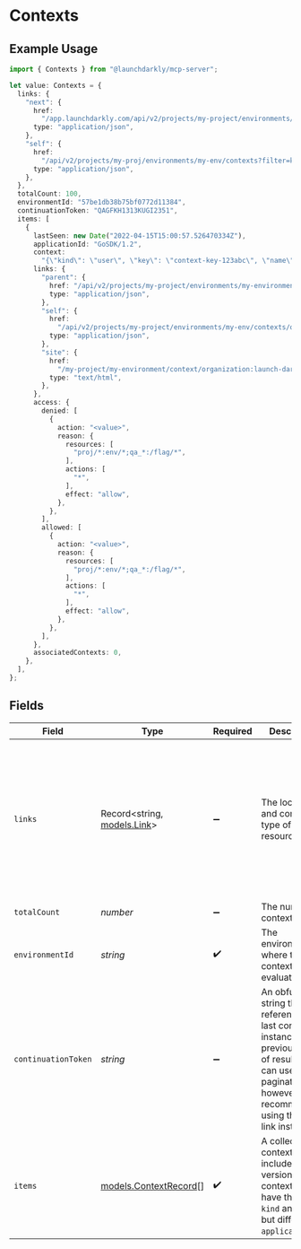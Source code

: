 # Contexts

## Example Usage

```typescript
import { Contexts } from "@launchdarkly/mcp-server";

let value: Contexts = {
  links: {
    "next": {
      href:
        "/app.launchdarkly.com/api/v2/projects/my-project/environments/my-environment/contexts?filter=kind:{\"equals\": [\"organization\"]}&limit=2&continuationToken=QAGFKH1313KUGI2351",
      type: "application/json",
    },
    "self": {
      href:
        "/api/v2/projects/my-proj/environments/my-env/contexts?filter=kind:{\"equals\": [\"organization\"]}&limit=2&continuationToken=QAGFKH1313KUGI2351",
      type: "application/json",
    },
  },
  totalCount: 100,
  environmentId: "57be1db38b75bf0772d11384",
  continuationToken: "QAGFKH1313KUGI2351",
  items: [
    {
      lastSeen: new Date("2022-04-15T15:00:57.526470334Z"),
      applicationId: "GoSDK/1.2",
      context:
        "{\"kind\": \"user\", \"key\": \"context-key-123abc\", \"name\": \"Sandy Smith\", \"email\": \"sandy@example.com\"}",
      links: {
        "parent": {
          href: "/api/v2/projects/my-project/environments/my-environment",
          type: "application/json",
        },
        "self": {
          href:
            "/api/v2/projects/my-project/environments/my-env/contexts/organization:launch-darkly:user:henry?filter=applicationId:\"GoSDK/1.2\"",
          type: "application/json",
        },
        "site": {
          href:
            "/my-project/my-environment/context/organization:launch-darkly:user:henry",
          type: "text/html",
        },
      },
      access: {
        denied: [
          {
            action: "<value>",
            reason: {
              resources: [
                "proj/*:env/*;qa_*:/flag/*",
              ],
              actions: [
                "*",
              ],
              effect: "allow",
            },
          },
        ],
        allowed: [
          {
            action: "<value>",
            reason: {
              resources: [
                "proj/*:env/*;qa_*:/flag/*",
              ],
              actions: [
                "*",
              ],
              effect: "allow",
            },
          },
        ],
      },
      associatedContexts: 0,
    },
  ],
};
```

## Fields

| Field                                                                                                                                                                                                                                                                                                                                                                                                                                                        | Type                                                                                                                                                                                                                                                                                                                                                                                                                                                         | Required                                                                                                                                                                                                                                                                                                                                                                                                                                                     | Description                                                                                                                                                                                                                                                                                                                                                                                                                                                  | Example                                                                                                                                                                                                                                                                                                                                                                                                                                                      |
| ------------------------------------------------------------------------------------------------------------------------------------------------------------------------------------------------------------------------------------------------------------------------------------------------------------------------------------------------------------------------------------------------------------------------------------------------------------ | ------------------------------------------------------------------------------------------------------------------------------------------------------------------------------------------------------------------------------------------------------------------------------------------------------------------------------------------------------------------------------------------------------------------------------------------------------------ | ------------------------------------------------------------------------------------------------------------------------------------------------------------------------------------------------------------------------------------------------------------------------------------------------------------------------------------------------------------------------------------------------------------------------------------------------------------ | ------------------------------------------------------------------------------------------------------------------------------------------------------------------------------------------------------------------------------------------------------------------------------------------------------------------------------------------------------------------------------------------------------------------------------------------------------------ | ------------------------------------------------------------------------------------------------------------------------------------------------------------------------------------------------------------------------------------------------------------------------------------------------------------------------------------------------------------------------------------------------------------------------------------------------------------ |
| `links`                                                                                                                                                                                                                                                                                                                                                                                                                                                      | Record<string, [models.Link](../models/link.md)>                                                                                                                                                                                                                                                                                                                                                                                                             | :heavy_minus_sign:                                                                                                                                                                                                                                                                                                                                                                                                                                           | The location and content type of related resources                                                                                                                                                                                                                                                                                                                                                                                                           | {<br/>"next": {<br/>"href": "/app.launchdarkly.com/api/v2/projects/my-project/environments/my-environment/contexts?filter=kind:{\"equals\": [\"organization\"]}\u0026limit=2\u0026continuationToken=QAGFKH1313KUGI2351",<br/>"type": "application/json"<br/>},<br/>"self": {<br/>"href": "/api/v2/projects/my-proj/environments/my-env/contexts?filter=kind:{\"equals\": [\"organization\"]}\u0026limit=2\u0026continuationToken=QAGFKH1313KUGI2351",<br/>"type": "application/json"<br/>}<br/>} |
| `totalCount`                                                                                                                                                                                                                                                                                                                                                                                                                                                 | *number*                                                                                                                                                                                                                                                                                                                                                                                                                                                     | :heavy_minus_sign:                                                                                                                                                                                                                                                                                                                                                                                                                                           | The number of contexts                                                                                                                                                                                                                                                                                                                                                                                                                                       | 100                                                                                                                                                                                                                                                                                                                                                                                                                                                          |
| `environmentId`                                                                                                                                                                                                                                                                                                                                                                                                                                              | *string*                                                                                                                                                                                                                                                                                                                                                                                                                                                     | :heavy_check_mark:                                                                                                                                                                                                                                                                                                                                                                                                                                           | The environment ID where the context was evaluated                                                                                                                                                                                                                                                                                                                                                                                                           | 57be1db38b75bf0772d11384                                                                                                                                                                                                                                                                                                                                                                                                                                     |
| `continuationToken`                                                                                                                                                                                                                                                                                                                                                                                                                                          | *string*                                                                                                                                                                                                                                                                                                                                                                                                                                                     | :heavy_minus_sign:                                                                                                                                                                                                                                                                                                                                                                                                                                           | An obfuscated string that references the last context instance on the previous page of results. You can use this for pagination, however, we recommend using the <code>next</code> link instead.                                                                                                                                                                                                                                                             | QAGFKH1313KUGI2351                                                                                                                                                                                                                                                                                                                                                                                                                                           |
| `items`                                                                                                                                                                                                                                                                                                                                                                                                                                                      | [models.ContextRecord](../models/contextrecord.md)[]                                                                                                                                                                                                                                                                                                                                                                                                         | :heavy_check_mark:                                                                                                                                                                                                                                                                                                                                                                                                                                           | A collection of contexts. Can include multiple versions of contexts that have the same <code>kind</code> and <code>key</code>, but different <code>applicationId</code>s.                                                                                                                                                                                                                                                                                    |                                                                                                                                                                                                                                                                                                                                                                                                                                                              |